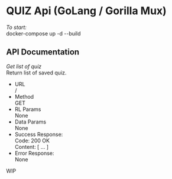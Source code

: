 # QUIZ Api (GoLang / Gorilla Mux)

_To start:_<br/>
docker-compose up -d --build

## API Documentation

_Get list of quiz_<br/>
Return list of saved quiz.

- URL<br>
  /
- Method<br/>
  GET
- RL Params<br/>
  None
- Data Params<br/>
  None
- Success Response:<br/>
  Code: 200 OK<br/>
  Content: [ ... ]
- Error Response:<br/>
  None

WIP
